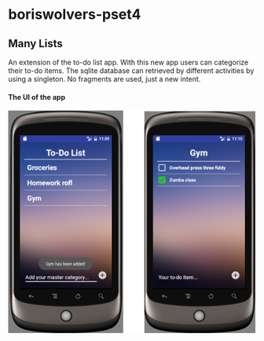 # boriswolvers-pset4
## Many Lists
An extension of the to-do list app. With this new app users can categorize their to-do items. The sqlite database can retrieved by different activities by using a singleton. No fragments are used, just a new intent.

#### The UI of the app
![alt text](https://github.com/boriswolvers/Many-Lists/blob/master/doc/manylistUI.png "UI of manylists")
